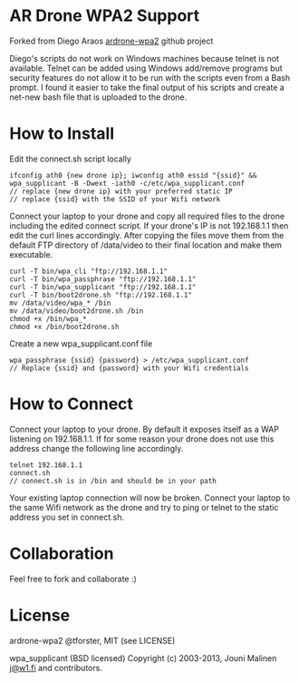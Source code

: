 # AR Drone WPA2 Support
Forked from Diego Araos [ardrone-wpa2](https://github.com/daraosn/ardrone-wpa2) github project

Diego's scripts do not work on Windows machines because telnet is not available. Telnet can be added using Windows add/remove programs but security features do not allow it to be run with the scripts even from a Bash prompt. I found it easier to take the final output of his scripts and create a net-new bash file that is uploaded to the drone.

# How to Install
Edit the connect.sh script locally

    ifconfig ath0 {new drone ip}; iwconfig ath0 essid "{ssid}" && wpa_supplicant -B -Dwext -iath0 -c/etc/wpa_supplicant.conf
    // replace {new drone ip} with your preferred static IP
    // replace {ssid} with the SSID of your Wifi network

Connect your laptop to your drone and copy all required files to the drone including the edited connect script. If your drone's IP is not 192.168.1.1 then edit the curl lines accordingly. After copying the files move them from the default FTP directory of /data/video to their final location and make them executable.

    curl -T bin/wpa_cli "ftp://192.168.1.1"
    curl -T bin/wpa_passphrase "ftp://192.168.1.1"
    curl -T bin/wpa_supplicant "ftp://192.168.1.1"
    curl -T bin/boot2drone.sh "ftp://192.168.1.1"
    mv /data/video/wpa_* /bin
    mv /data/video/boot2drone.sh /bin
    chmod +x /bin/wpa_*
    chmod +x /bin/boot2drone.sh

Create a new wpa_supplicant.conf file


    wpa_passphrase {ssid} {password} > /etc/wpa_supplicant.conf
    // Replace {ssid} and {password} with your Wifi credentials

# How to Connect
Connect your laptop to your drone. By default it exposes itself as a WAP listening on 192.168.1.1. If for some reason your drone does not use this address change the following line accordingly.

    telnet 192.168.1.1
    connect.sh
    // connect.sh is in /bin and should be in your path

Your existing laptop connection will now be broken. Connect your laptop to the same Wifi network as the drone and try to ping or telnet to the static address you set in connect.sh.

# Collaboration

Feel free to fork and collaborate :)

# License

ardrone-wpa2 @tforster, MIT (see LICENSE)

wpa_supplicant (BSD licensed)
Copyright (c) 2003-2013, Jouni Malinen <j@w1.fi> and contributors.